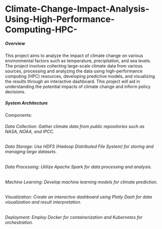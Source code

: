 # Climate-Change-Impact-Analysis-Using-High-Performance-Computing-HPC-
##### Overview
This project aims to analyze the impact of climate change on various environmental factors such as temperature, precipitation, and sea levels. The project involves collecting large-scale climate data from various sources, processing and analyzing the data using high-performance computing (HPC) resources, developing predictive models, and visualizing the results through an interactive dashboard. This project will aid in understanding the potential impacts of climate change and inform policy decisions.

##### System Architecture
Components:

###### Data Collection: Gather climate data from public repositories such as NASA, NOAA, and IPCC.
###### Data Storage: Use HDFS (Hadoop Distributed File System) for storing and managing large datasets.
###### Data Processing: Utilize Apache Spark for data processing and analysis.
###### Machine Learning: Develop machine learning models for climate prediction.
###### Visualization: Create an interactive dashboard using Plotly Dash for data visualization and result interpretation.
###### Deployment: Employ Docker for containerization and Kubernetes for orchestration.
